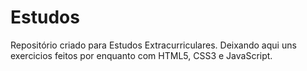 # Estudos
Repositório criado para Estudos Extracurriculares.
Deixando aqui uns exercicios feitos por enquanto com HTML5, CSS3 e JavaScript.
